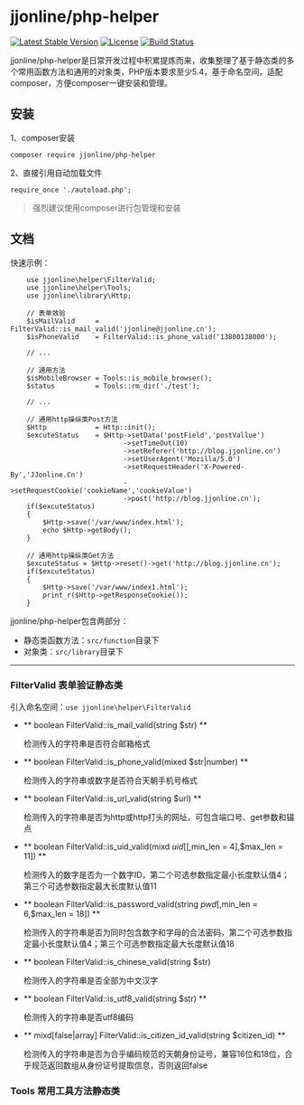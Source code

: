 jjonline/php-helper
===================

[![Latest Stable Version](https://poser.pugx.org/jjonline/php-helper/v/stable)](https://packagist.org/packages/jjonline/php-helper)
[![License](https://poser.pugx.org/jjonline/php-helper/license)](https://packagist.org/packages/jjonline/php-helper)
[![Build Status](https://travis-ci.org/jjonline/php-helper.svg?branch=master)](https://travis-ci.org/jjonline/php-helper)

jjonline/php-helper是日常开发过程中积累提炼而来，收集整理了基于静态类的多个常用函数方法和通用的对象类，PHP版本要求至少5.4，基于命名空间，适配composer，方便composer一键安装和管理。

## 安装

1、composer安装

`composer require jjonline/php-helper`


2、直接引用自动加载文件

`require_once './autoload.php';`

> 强烈建议使用composer进行包管理和安装


## 文档

快速示例：
~~~
    use jjonline\helper\FilterValid;
    use jjonline\helper\Tools;
    use jjonline\library\Http;
    
    // 表单效验
    $isMailValid     = FilterValid::is_mail_valid('jjonline@jjonline.cn');
    $isPhoneValid    = FilterValid::is_phone_valid('13800138000');

    // ...

    // 通用方法
    $isMobileBrowser = Tools::is_mobile_browser();
    $status          = Tools::rm_dir('./test');

    // ...

    // 通用http操纵类Post方法
    $Http            = Http::init();
    $excuteStatus    = $Http->setData('postField','postVallue')
                            ->setTimeOut(10)
                            ->setReferer('http://blog.jjonline.cn')
                            ->setUserAgent('Mozilla/5.0')
                            ->setRequestHeader('X-Powered-By','JJonline.Cn')
                            ->setRequestCookie('cookieName','cookieValue')
                            ->post('http://blog.jjonline.cn');
    if($excuteStatus)
    {
        $Http->save('/var/www/index.html');
        echo $Http->getBody();
    }

    // 通用http操纵类Get方法
    $excuteStatus = $Http->reset()->get('http://blog.jjonline.cn');
    if($excuteStatus)
    {
        $Http->save('/var/www/index1.html');
        print_r($Http->getResponseCookie());
    }
~~~

jjonline/php-helper包含两部分：

* 静态类函数方法：`src/function`目录下
* 对象类：`src/library`目录下

----

### FilterValid 表单验证静态类

引入命名空间：`use jjonline\helper\FilterValid`

+ ** boolean FilterValid::is_mail_valid(string $str) **

  检测传入的字符串是否符合邮箱格式

+ ** boolean FilterValid::is_phone_valid(mixed $str|number) **

  检测传入的字符串或数字是否符合天朝手机号格式

+ ** boolean FilterValid::is_url_valid(string $url) **

  检测传入的字符串是否为http或http打头的网址，可包含端口号、get参数和锚点

+ ** boolean FilterValid::is_uid_valid(mixd $uid[[,$min_len = 4],$max_len = 11]) **

  检测传入的数字是否为一个数字ID，第二个可选参数指定最小长度默认值4；第三个可选参数指定最大长度默认值11

+ ** boolean FilterValid::is_password_valid(string $pwd[,$min_len = 6,$max_len = 18]) **

  检测传入的字符串是否为同时包含数字和字母的合法密码，第二个可选参数指定最小长度默认值4；第三个可选参数指定最大长度默认值18

+ ** boolean FilterValid::is_chinese_valid(string $str)

  检测传入的字符串是否全部为中文汉字

+ ** boolean FilterValid::is_utf8_valid(string $str) **

  检测传入的字符串是否utf8编码

+ ** mixd[false|array] FilterValid::is_citizen_id_valid(string $citizen_id) **

  检测传入的字符串是否为合乎编码规范的天朝身份证号，兼容16位和18位，合乎规范返回数组从身份证号提取信息，否则返回false

### Tools 常用工具方法静态类